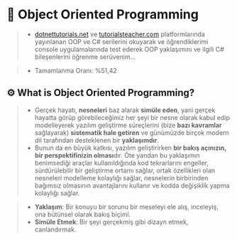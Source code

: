 # 🚧 Object Oriented Programming

> - [dotnettutorials.net](https://dotnettutorials.net/lesson/object-oriented-programming-csharp/) ve [tutorialsteacher.com](https://www.tutorialsteacher.com/csharp) platformlarında yayınlanan OOP ve C# serilerini okuyarak ve öğrendiklerimi console uygulamalarında test ederek OOP yaklaşımını ve ilgili C# bileşenlerini öğrenme serüvenim...

> - Tamamlanma Oranı: %51,42

## ⚙️ What is Object Oriented Programming?

> - Gerçek hayatı, **nesneleri** baz alarak **simüle eden**, yani gerçek hayatta görüp görebileceğimiz her şeyi bir nesne olarak kabul edip modelleyerek yazılım geliştirme süreçlerini (bize **bazı kavramlar** sağlayarak) **sistematik hale getiren** ve günümüzde birçok modern dil tarafından desteklenen bir **yaklaşımdır**.
> - Bunun da en büyük katkısı, yazılım geliştirirken **bir bakış açınızın, bir perspektifinizin olması**dır. Öte yandan bu yaklaşımın benimsediği araçlar kullanıldığında kod tekrarlarını engeller, sürdürülebilir bir geliştirme ortamı sağlar, ortak özellikleri olan nesneleri modelleme kolaylığı sağlar,  nesnelerin birbirinden bağımsız olmasının avantajlarını kullanır ve kodda değişiklik yapma kolaylığı sağlar.

> - **Yaklaşım**: Bir konuyu bir sorunu bir meseleyi ele alış, inceleyiş, ona bütünsel olarak bakış biçimi.
> - **Simüle Etmek**: Bir şeyi gerçekmiş gibi dizayn etmek, canlandırmak.